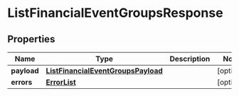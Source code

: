 # ListFinancialEventGroupsResponse

## Properties
Name | Type | Description | Notes
------------ | ------------- | ------------- | -------------
**payload** | [**ListFinancialEventGroupsPayload**](ListFinancialEventGroupsPayload.md) |  |  [optional]
**errors** | [**ErrorList**](ErrorList.md) |  |  [optional]
